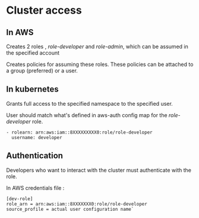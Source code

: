 # Cluster access

## In AWS

Creates 2 roles , _role-developer_ and _role-admin_, which can be assumed in the specified account

Creates policies for assuming these roles. These policies can be attached to a group (preferred) or a user.

## In kubernetes

Grants full access to the specified namespace to the specified user.

User should match what's defined in aws-auth config map for the _role-developer_ role.

```
- rolearn: arn:aws:iam::8XXXXXXXXX0:role/role-developer
  username: developer
```

## Authentication

Developers who want to interact with the cluster must authenticate with the role.

In AWS credentials file :

```
[dev-role]
role_arn = arn:aws:iam::8XXXXXXX0:role/role-developer
source_profile = actual user configuration name`
```






